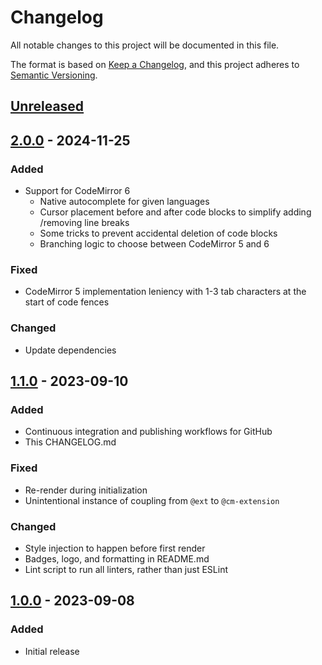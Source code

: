 # Changelog

All notable changes to this project will be documented in this file.

The format is based on [Keep a Changelog](https://keepachangelog.com/en/1.1.0/),
and this project adheres to [Semantic Versioning](https://semver.org/spec/v2.0.0.html).

## [Unreleased](https://github.com/ckant/joplin-plugin-better-code-blocks/compare/v2.0.0...HEAD)

## [2.0.0](https://github.com/ckant/joplin-plugin-better-code-blocks/compare/v1.1.0...v2.0.0) - 2024-11-25

### Added

- Support for CodeMirror 6
  - Native autocomplete for given languages
  - Cursor placement before and after code blocks to simplify adding /removing line breaks
  - Some tricks to prevent accidental deletion of code blocks
  - Branching logic to choose between CodeMirror 5 and 6

### Fixed

- CodeMirror 5 implementation leniency with 1-3 tab characters at the start of code fences

### Changed

- Update dependencies

## [1.1.0](https://github.com/ckant/joplin-plugin-better-code-blocks/compare/v1.0.0...v1.1.0) - 2023-09-10

### Added

- Continuous integration and publishing workflows for GitHub
- This CHANGELOG.md

### Fixed

- Re-render during initialization
- Unintentional instance of coupling from `@ext` to `@cm-extension`

### Changed

- Style injection to happen before first render
- Badges, logo, and formatting in README.md
- Lint script to run all linters, rather than just ESLint

## [1.0.0](https://github.com/ckant/joplin-plugin-better-code-blocks/releases/tag/v1.0.0) - 2023-09-08

### Added

- Initial release